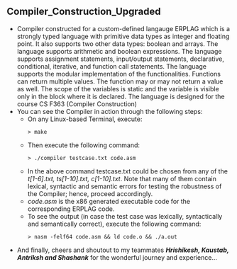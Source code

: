 ## Compiler_Construction_Upgraded
- Compiler constructed for a custom-defined langauge ERPLAG which is a strongly typed language with primitive data types as integer and floating point. It also supports two other data types: boolean and arrays. The language supports arithmetic and boolean expressions. The language supports assignment statements, input/output statements, declarative, conditional, iterative, and function call statements. The language supports the modular implementation of the functionalities. Functions can return multiple values. The function may or may not return a value as well. The scope of the variables is static and the variable is visible only in the block where it is declared. The language is designed for the course CS F363 (Compiler Construction)
- You can see the Compiler in action through the following steps:
    - On any Linux-based Terminal, execute:
      ```
      > make
      ```
    - Then execute the following command:
      ```
      > ./compiler testcase.txt code.asm
      ```
    - In the above command testcase.txt could be chosen from any of the *t[1-6].txt, ts[1-10].txt, c[1-10].txt*. Note that many of them contain lexical, syntactic and semantic errors for testing the robustness of the Compiler; hence, proceed accordingly.
    - *code.asm* is the x86 generated executable code for the corresponding ERPLAG code.
    -  To see the output (in case the test case was lexically, syntactically and semantically correct), execute the following command:
        ```
        > nasm -felf64 code.asm && ld code.o && ./a.out
        ```
- And finally, cheers and shoutout to my teammates **_Hrishikesh, Kaustab, Antriksh and Shashank_** for the wonderful journey and experience...
